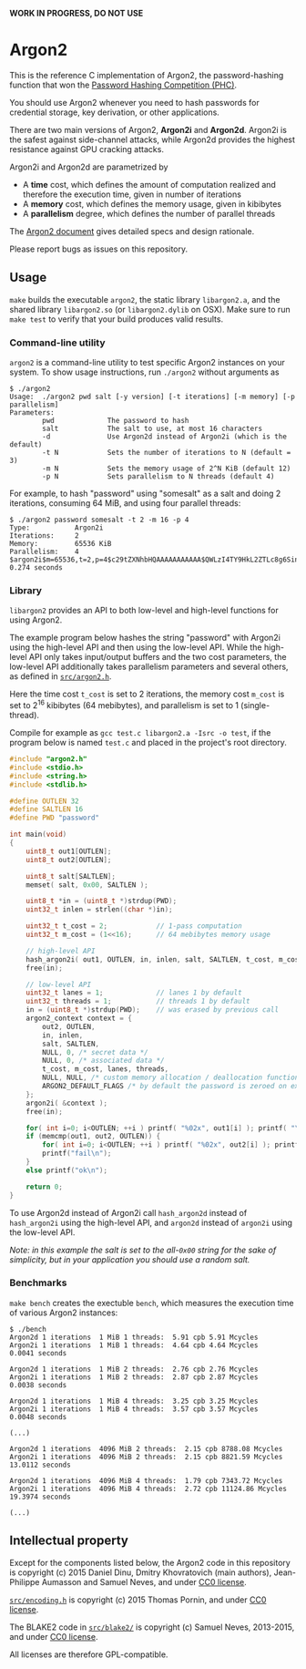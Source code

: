 **WORK IN PROGRESS, DO NOT USE**

# Argon2

This is the reference C implementation of Argon2, the password-hashing
function that won the [Password Hashing Competition
(PHC)](https://password-hashing.net). 

You should use Argon2 whenever you need to hash passwords for credential
storage, key derivation, or other applications.

There are two main versions of Argon2, **Argon2i** and **Argon2d**. Argon2i
is the safest against side-channel attacks, while Argon2d provides the
highest resistance against GPU cracking attacks.

Argon2i and Argon2d are parametrized by

* A **time** cost, which defines the amount of computation realized and
  therefore the execution time, given in number of iterations
* A **memory** cost, which defines the memory usage, given in kibibytes 
* A **parallelism** degree, which defines the number of parallel threads

The [Argon2 document](argon2-specs.pdf) gives detailed specs and design
rationale.

Please report bugs as issues on this repository.

## Usage

`make` builds the executable `argon2`, the static library `libargon2.a`,
and the shared library `libargon2.so` (or `libargon2.dylib` on OSX).
Make sure to run `make test` to verify that your build produces valid
results.

### Command-line utility

`argon2` is a command-line utility to test specific Argon2 instances
on your system. To show usage instructions, run
`./argon2` without arguments as
```
$ ./argon2
Usage:  ./argon2 pwd salt [-y version] [-t iterations] [-m memory] [-p parallelism]
Parameters:
        pwd             The password to hash
        salt            The salt to use, at most 16 characters
        -d              Use Argon2d instead of Argon2i (which is the default)
        -t N            Sets the number of iterations to N (default = 3)
        -m N            Sets the memory usage of 2^N KiB (default 12)
        -p N            Sets parallelism to N threads (default 4)
```
For example, to hash "password" using "somesalt" as a salt and doing 2
iterations, consuming 64 MiB, and using four parallel threads:
```
$ ./argon2 password somesalt -t 2 -m 16 -p 4
Type:           Argon2i
Iterations:     2
Memory:         65536 KiB
Parallelism:    4
$argon2i$m=65536,t=2,p=4$c29tZXNhbHQAAAAAAAAAAA$QWLzI4TY9HkL2ZTLc8g6SinwdhZewYrzz9zxCo0bkGY
0.274 seconds
```

### Library

`libargon2` provides an API to both low-level and high-level functions
for using Argon2.

The example program below hashes the string "password" with Argon2i
using the high-level API and then using the low-level API. While the
high-level API only takes input/output buffers and the two cost
parameters, the low-level API additionally takes parallelism parameters
and several others, as defined in [`src/argon2.h`](src/argon2.h).


Here the time cost `t_cost` is set to 2 iterations, the
memory cost `m_cost` is set to 2<sup>16</sup> kibibytes (64 mebibytes),
and parallelism is set to 1 (single-thread).

Compile for example as `gcc test.c libargon2.a -Isrc -o test`, if the program
below is named `test.c` and placed in the project's root directory.

```c
#include "argon2.h"
#include <stdio.h>
#include <string.h>
#include <stdlib.h>

#define OUTLEN 32
#define SALTLEN 16
#define PWD "password"

int main(void)
{
    uint8_t out1[OUTLEN];
    uint8_t out2[OUTLEN];

    uint8_t salt[SALTLEN];
    memset( salt, 0x00, SALTLEN );

    uint8_t *in = (uint8_t *)strdup(PWD);
    uint32_t inlen = strlen((char *)in);

    uint32_t t_cost = 2;            // 1-pass computation
    uint32_t m_cost = (1<<16);      // 64 mebibytes memory usage

    // high-level API
    hash_argon2i( out1, OUTLEN, in, inlen, salt, SALTLEN, t_cost, m_cost );
    free(in);

    // low-level API
    uint32_t lanes = 1;             // lanes 1 by default
    uint32_t threads = 1;           // threads 1 by default
    in = (uint8_t *)strdup(PWD);    // was erased by previous call
    argon2_context context = {
        out2, OUTLEN, 
        in, inlen, 
        salt, SALTLEN,
        NULL, 0, /* secret data */
        NULL, 0, /* associated data */
        t_cost, m_cost, lanes, threads, 
        NULL, NULL, /* custom memory allocation / deallocation functions */
        ARGON2_DEFAULT_FLAGS /* by default the password is zeroed on exit */
    };
    argon2i( &context );
    free(in);

    for( int i=0; i<OUTLEN; ++i ) printf( "%02x", out1[i] ); printf( "\n" );
    if (memcmp(out1, out2, OUTLEN)) {
        for( int i=0; i<OUTLEN; ++i ) printf( "%02x", out2[i] ); printf( "\n" );
        printf("fail\n");
    }
    else printf("ok\n");

    return 0;
}
```

To use Argon2d instead of Argon2i call `hash_argon2d` instead of
`hash_argon2i` using the high-level API, and `argon2d` instead of
`argon2i` using the low-level API.

*Note: in this example the salt is set to the all-`0x00` string for the
sake of simplicity, but in your application you should use a random salt.*


### Benchmarks

`make bench` creates the exectuble `bench`, which measures the execution
time of various Argon2 instances:

```
$ ./bench
Argon2d 1 iterations  1 MiB 1 threads:  5.91 cpb 5.91 Mcycles
Argon2i 1 iterations  1 MiB 1 threads:  4.64 cpb 4.64 Mcycles
0.0041 seconds

Argon2d 1 iterations  1 MiB 2 threads:  2.76 cpb 2.76 Mcycles
Argon2i 1 iterations  1 MiB 2 threads:  2.87 cpb 2.87 Mcycles
0.0038 seconds

Argon2d 1 iterations  1 MiB 4 threads:  3.25 cpb 3.25 Mcycles
Argon2i 1 iterations  1 MiB 4 threads:  3.57 cpb 3.57 Mcycles
0.0048 seconds

(...)

Argon2d 1 iterations  4096 MiB 2 threads:  2.15 cpb 8788.08 Mcycles
Argon2i 1 iterations  4096 MiB 2 threads:  2.15 cpb 8821.59 Mcycles
13.0112 seconds

Argon2d 1 iterations  4096 MiB 4 threads:  1.79 cpb 7343.72 Mcycles
Argon2i 1 iterations  4096 MiB 4 threads:  2.72 cpb 11124.86 Mcycles
19.3974 seconds

(...)
```



## Intellectual property

Except for the components listed below, the Argon2 code in this
repository is copyright (c) 2015 Daniel Dinu, Dmitry Khovratovich (main
authors), Jean-Philippe Aumasson and Samuel Neves, and under
[CC0 license](https://creativecommons.org/about/cc0).

[`src/encoding.h`](src/encoding.h) is copyright (c) 2015 Thomas Pornin, and
under [CC0 license](https://creativecommons.org/about/cc0).

The BLAKE2 code in [`src/blake2/`](src/blake2) is copyright (c) Samuel
Neves, 2013-2015, and under [CC0
license](https://creativecommons.org/about/cc0).

All licenses are therefore GPL-compatible.
